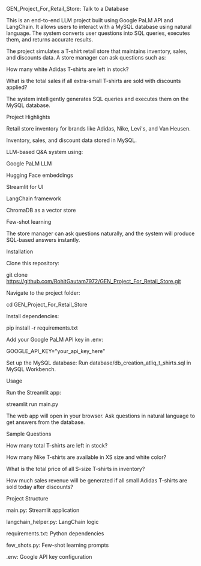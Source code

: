 GEN_Project_For_Retail_Store: Talk to a Database

This is an end-to-end LLM project built using Google PaLM API and LangChain.
It allows users to interact with a MySQL database using natural language.
The system converts user questions into SQL queries, executes them, and returns accurate results.

The project simulates a T-shirt retail store that maintains inventory, sales, and discounts data.
A store manager can ask questions such as:

How many white Adidas T-shirts are left in stock?

What is the total sales if all extra-small T-shirts are sold with discounts applied?

The system intelligently generates SQL queries and executes them on the MySQL database.

Project Highlights

Retail store inventory for brands like Adidas, Nike, Levi's, and Van Heusen.

Inventory, sales, and discount data stored in MySQL.

LLM-based Q&A system using:

Google PaLM LLM

Hugging Face embeddings

Streamlit for UI

LangChain framework

ChromaDB as a vector store

Few-shot learning

The store manager can ask questions naturally, and the system will produce SQL-based answers instantly.

Installation

Clone this repository:

git clone https://github.com/RohitGautam7972/GEN_Project_For_Retail_Store.git


Navigate to the project folder:

cd GEN_Project_For_Retail_Store


Install dependencies:

pip install -r requirements.txt


Add your Google PaLM API key in .env:

GOOGLE_API_KEY="your_api_key_here"


Set up the MySQL database:
Run database/db_creation_atliq_t_shirts.sql in MySQL Workbench.

Usage

Run the Streamlit app:

streamlit run main.py


The web app will open in your browser. Ask questions in natural language to get answers from the database.

Sample Questions

How many total T-shirts are left in stock?

How many Nike T-shirts are available in XS size and white color?

What is the total price of all S-size T-shirts in inventory?

How much sales revenue will be generated if all small Adidas T-shirts are sold today after discounts?

Project Structure

main.py: Streamlit application

langchain_helper.py: LangChain logic

requirements.txt: Python dependencies

few_shots.py: Few-shot learning prompts

.env: Google API key configuration
